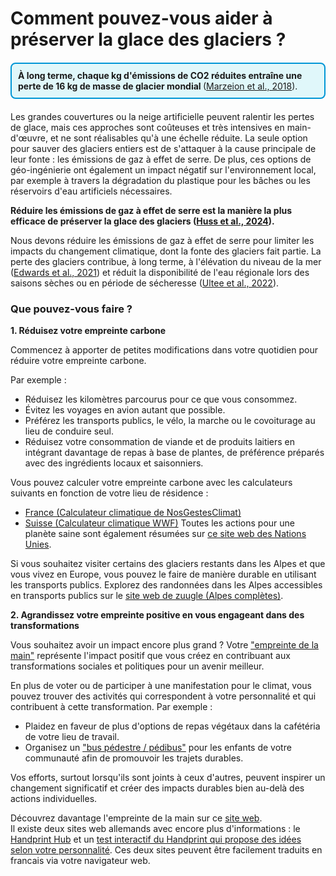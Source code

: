 # Comment pouvez-vous aider à préserver la glace des glaciers ?

<div style="border: 2px solid #0096D6; padding: 10px; background-color: #E0F7FA; border-radius: 8px; margin: 20px 0;">
  <strong> À long terme, chaque kg d'émissions de CO2 réduites entraîne une perte de 16 kg de masse de glacier mondial
  </strong>
  (<a href="https://doi.org/10.1038/s41558-018-0093-1" target="_blank">Marzeion et al., 2018</a>).
</div>

Les grandes couvertures ou la neige artificielle peuvent ralentir les pertes de glace, mais ces approches sont coûteuses et très intensives en main-d'œuvre, et ne sont réalisables qu'à une échelle réduite. La seule option pour sauver des glaciers entiers est de s'attaquer à la cause principale de leur fonte : les émissions de gaz à effet de serre. De plus, ces options de géo-ingénierie ont également un impact négatif sur l'environnement local, par exemple à travers la dégradation du plastique pour les bâches ou les réservoirs d'eau artificiels nécessaires.

**Réduire les émissions de gaz à effet de serre est la manière la plus efficace de préserver la glace des glaciers ([Huss et al., 2024](https://doi.org/10.1038/s44221-024-00269-8)).**

Nous devons réduire les émissions de gaz à effet de serre pour limiter les impacts du changement climatique, dont la fonte des glaciers fait partie. La perte des glaciers contribue, à long terme, à l'élévation du niveau de la mer ([Edwards et al., 2021](https://doi.org/10.1038/s41586-021-03302-y)) et réduit la disponibilité de l'eau régionale lors des saisons sèches ou en période de sécheresse ([Ultee et al., 2022](https://doi.org/10.5194/esd-13-935-2022)).

### Que pouvez-vous faire ?

**1. Réduisez votre empreinte carbone**  

Commencez à apporter de petites modifications dans votre quotidien pour réduire votre empreinte carbone.

Par exemple :

- Réduisez les kilomètres parcourus pour ce que vous consommez.
- Évitez les voyages en avion autant que possible.
- Préférez les transports publics, le vélo, la marche ou le covoiturage au lieu de conduire seul.
- Réduisez votre consommation de viande et de produits laitiers en intégrant davantage de repas à base de plantes, de préférence préparés avec des ingrédients locaux et saisonniers.


Vous pouvez calculer votre empreinte carbone avec les calculateurs suivants en fonction de votre lieu de résidence :
- <a href="https://nosgestesclimat.fr/" target="_blank">France (Calculateur climatique de NosGestesClimat)</a>
- <a href="https://www.wwf.ch/fr/vie-durable/calculateur-d-empreinte-ecologique" target="_blank">Suisse (Calculateur climatique WWF)</a>
Toutes les actions pour une planète saine sont également résumées sur [ce site web des Nations Unies](https://www.un.org/fr/actnow/ten-actions).

Si vous souhaitez visiter certains des glaciers restants dans les Alpes et que vous vivez en Europe, vous pouvez le faire de manière durable en utilisant les transports publics. Explorez des randonnées dans les Alpes accessibles en transports publics sur le [site web de zuugle (Alpes complètes)](https://www.zuugle.fr). 

**2. Agrandissez votre empreinte positive en vous engageant dans des transformations**  

Vous souhaitez avoir un impact encore plus grand ? Votre ["empreinte de la main"](https://www.klimaneutral.unibe.ch/contribution/projets_empreinte_de_la_main/index_fra.html) représente l'impact positif que vous créez en contribuant aux transformations sociales et politiques pour un avenir meilleur.

En plus de voter ou de participer à une manifestation pour le climat, vous pouvez trouver des activités qui correspondent à votre personnalité et qui contribuent à cette transformation. Par exemple :

- Plaidez en faveur de plus d'options de repas végétaux dans la cafétéria de votre lieu de travail.
- Organisez un ["bus pédestre / pédibus"](https://positivr.fr/le-pedibus-deja-populaire-a-letranger-simpose-progressivement-en-france/) pour les enfants de votre communauté afin de promouvoir les trajets durables.

Vos efforts, surtout lorsqu'ils sont joints à ceux d'autres, peuvent inspirer un changement significatif et créer des impacts durables bien au-delà des actions individuelles.  

Découvrez davantage l'empreinte de la main sur ce [site web](https://fr.wirsindzukunft.ch/articles/103119741-dein-okologischer-handabdruck-ist-wichtiger-als-dein-fussabdruck).  
Il existe deux sites web allemands avec encore plus d'informations : le [Handprint Hub](https://www.handprint-hub.de/was-ist-der-handabdruck) et un [test interactif du Handprint qui propose des idées selon votre personnalité](https://www.handabdruck.eu/handabdruck-test). Ces deux sites peuvent être facilement traduits en francais via votre navigateur web.

